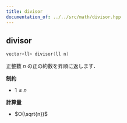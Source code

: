 ```yaml
---
title: divisor
documentation_of: ../../src/math/divisor.hpp
---
```


## divisor

```cpp
vector<ll> divisor(ll n)
```

正整数 $n$ の正の約数を昇順に返します．

**制約**

- $1 \leq n$

**計算量**

- $O(\sqrt{n})$